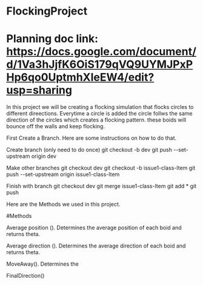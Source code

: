 # FlockingProject
# Planning doc link: https://docs.google.com/document/d/1Va3hJjfK6OiS179qVQ9UYMJPxPHp6qo0UptmhXIeEW4/edit?usp=sharing

In this project we will be creating a flocking simulation that flocks circles to different direections. Everytime a circle is added the circle follws the same direction of the circles which creates a flocking pattern. these boids will bounce off the walls and keep flocking.

First Create a Branch. Here are some instructions on how to do that. 

Create branch (only need to do once)
git checkout -b dev
git push --set-upstream origin dev

Make other branches 
git checkout dev
git checkout -b issue1-class-Item
git push --set-upstream origin issue1-class-Item

Finish with branch
git checkout dev
git merge issue1-class-Item
git add *
git push



Here are the Methods we used in this project. 

#Methods

Average position (). Determines the average position of each boid and returns theta. 

Average direction (). Determines the average direction of each boid and returns theta. 

MoveAway(). Determines the 

FinalDirection()






 
